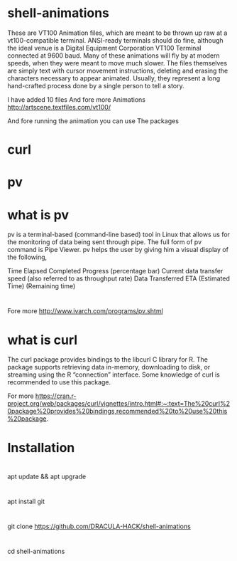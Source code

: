 # shell-animations


These are VT100 Animation files, which are meant to be thrown up raw at a vt100-compatible terminal. ANSI-ready terminals should do fine, although the ideal venue is a Digital Equipment Corporation VT100 Terminal connected at 9600 baud. Many of these animations will fly by at modern speeds, when they were meant to move much slower. The files themselves are simply text with cursor movement instructions, deleting and erasing the characters necessary to appear animated. Usually, they represent a long hand-crafted process done by a single person to tell a story.

I have added 10 files 
And fore more
Animations
http://artscene.textfiles.com/vt100/

And fore running the animation you can use
 The packages

# curl

# pv

# what is pv 

pv is a terminal-based (command-line based) tool in Linux that allows us for the monitoring of data being sent through pipe. The full form of pv command is Pipe Viewer. pv helps the user by giving him a visual display of the following,

Time Elapsed
Completed Progress (percentage bar)
Current data transfer speed (also referred to as throughput rate)
Data Transferred
ETA (Estimated Time) (Remaining time)
# 
Fore more
http://www.ivarch.com/programs/pv.shtml

# what is curl 

The curl package provides bindings to the libcurl C library for R. The package supports retrieving data in-memory, downloading to disk, or streaming using the R “connection” interface. Some knowledge of curl is recommended to use this package.

For more
https://cran.r-project.org/web/packages/curl/vignettes/intro.html#:~:text=The%20curl%20package%20provides%20bindings,recommended%20to%20use%20this%20package.


# Installation
#
apt update && apt upgrade
#
apt install git
#
git clone https://github.com/DRACULA-HACK/shell-animations
#
cd shell-animations
#

